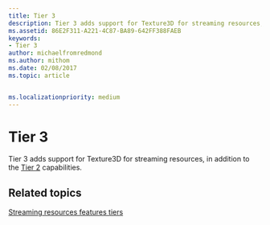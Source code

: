 ```yaml
---
title: Tier 3
description: Tier 3 adds support for Texture3D for streaming resources, in addition to the Tier 2 capabilities.
ms.assetid: 86E2F311-A221-4C87-BA89-642FF388FAEB
keywords:
- Tier 3
author: michaelfromredmond
ms.author: mithom
ms.date: 02/08/2017
ms.topic: article


ms.localizationpriority: medium
---
```


# Tier 3


Tier 3 adds support for Texture3D for streaming resources, in addition to the [Tier 2](tier-2.md) capabilities.

## <span id="related-topics"></span>Related topics


[Streaming resources features tiers](streaming-resources-features-tiers.md)

 

 




